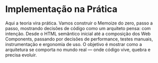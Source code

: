 # Implementação na Prática

Aqui a teoria vira prática. Vamos construir o Memoize do zero, passo a passo, mostrando decisões de código como um arquiteto pensa: com intenção. Desde o HTML semântico inicial até a composição dos Web Components, passando por decisões de performance, testes manuais, instrumentação e ergonomia de uso. O objetivo é mostrar como a arquitetura se comporta no mundo real — onde código vive, quebra e precisa evoluir.